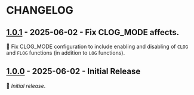 
# CHANGELOG

## [1.0.1] - 2025-06-02 - Fix CLOG_MODE affects.

:hammer: Fix CLOG_MODE configuration to include enabling and disabling of
`CLOG` and `FLOG` functions (in addition to `LOG` functions).


[1.0.1]: https://github.com/starstarnull/clog/releases/tag/v1.0.1


## [1.0.0] - 2025-06-02 - Initial Release

:seedling: _Initial release_.


[1.0.0]: https://github.com/starstarnull/clog/releases/tag/v1.0.0


